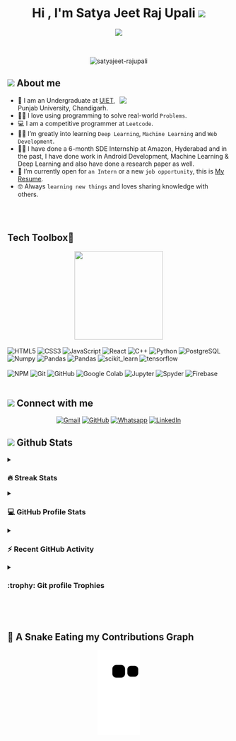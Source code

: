<h1 align="center">Hi , I'm Satya Jeet Raj Upali <img src="https://media.giphy.com/media/hvRJCLFzcasrR4ia7z/giphy.gif" width="35"></h1>
<p align="center">
  <a href="https://github.com/DenverCoder1/readme-typing-svg"><img src="https://readme-typing-svg.herokuapp.com?font=Time+New+Roman&color=%23C8BE25&size=25&center=true&vCenter=true&width=500&height=100&lines=Information+Technology+Student;Web+Development;ML+And+DL+Enthusiast;Competitive+Programmer;Always+learning+new+things"></a>
</p>


<br>

<p align="center"> 
	<img src="https://komarev.com/ghpvc/?username=satyajeet-rajupali&label=Profile%20views&color=0e75b6&style=for-the-badge" alt="satyajeet-rajupali" /> 
</p>

	
## <picture> <img src = "https://github.com/7oSkaaa/7oSkaaa/blob/main/Images/about_me.gif?raw=true" width = 50px>  </picture> About me

<picture> <img align="right" src="https://github.com/7oSkaaa/7oSkaaa/blob/main/Images/Right_Side.gif?raw=true" width = 250px></picture>


- :school: I am an Undergraduate at [UIET](https://uiet.puchd.ac.in/), Punjab University, Chandigarh.
- :technologist: I love using programming to solve real-world `Problems`.
- :computer: I am a competitive programmer at `Leetcode`.
- :student: I’m greatly into learning `Deep Learning`, `Machine Learning` and `Web Development`.
- 👨‍💻 I have done a 6-month SDE Internship at Amazon, Hyderabad and in the past, I have done work in Android Development, Machine Learning & Deep Learning and also have done a research paper as well. 
- :thinking: I’m currently open for `an Intern` or a new `job opportunity`, this is [My Resume](https://github.com/satyajeet-rajupali/satyajeet-rajupali/files/12751380/SatyaJeetResume.pdf).
- :nerd_face: Always `learning new things` and loves sharing knowledge with others.

<br><br>

## **Tech Toolbox🧰**
<p align='center'>
<img src="https://media.giphy.com/media/TEnXkcsHrP4YedChhA/giphy.gif" width="200" height="200" frameBorder="0" class="giphy-embed" allowFullScreen></img></p>

<p align="left">

<img src="https://img.shields.io/badge/html5-%23E34F26.svg?style=for-the-badge&logo=html5&logoColor=white" alt="HTML5"/>
<img src="https://img.shields.io/badge/css3-%231572B6.svg?style=for-the-badge&logo=css3&logoColor=white" alt="CSS3"/>
<img src="https://img.shields.io/badge/javascript-%23323330.svg?style=for-the-badge&logo=javascript&logoColor=%23F7DF1E" alt="JavaScript"/>
<img src="https://img.shields.io/badge/react-%2320232a.svg?style=for-the-badge&logo=react&logoColor=%2361DAFB" alt="React"/>
<img src="https://img.shields.io/badge/C%2B%2B-00599C?style=for-the-badge&logo=c%2B%2B&logoColor=white" alt="C++"/>
<img src="https://img.shields.io/badge/Python-FFD43B?style=for-the-badge&logo=python&logoColor=darkgreen" alt="Python"/>
<img src="https://img.shields.io/badge/postgres-%23316192.svg?style=for-the-badge&logo=postgresql&logoColor=white" alt="PostgreSQL"/>
<img src="https://img.shields.io/badge/Numpy-777BB4?style=for-the-badge&logo=numpy&logoColor=white" alt="Numpy"/>
<img src="https://img.shields.io/badge/Pandas-2C2D72?style=for-the-badge&logo=pandas&logoColor=white" alt="Pandas"/>
<img src="https://img.shields.io/badge/Matplotlib-2C2D72?style=for-the-badge&logo=matplotlib&logoColor=white" alt="Pandas"/>
<img src="https://img.shields.io/badge/scikit_learn-F7931E?style=for-the-badge&logo=scikit-learn&logoColor=white" alt="scikit_learn"/>
<img src="https://img.shields.io/badge/TensorFlow-FF6F00?style=for-the-badge&logo=TensorFlow&logoColor=white" alt="tensorflow"/>
<br>
<br>
<img src="https://img.shields.io/badge/NPM-%23CB3837.svg?style=for-the-badge&logo=npm&logoColor=white" alt="NPM"/>
<img src="https://img.shields.io/badge/GIT-E44C30?style=for-the-badge&logo=git&logoColor=white" alt="Git"/>
<img src="https://img.shields.io/badge/GitHub-100000?style=for-the-badge&logo=github&logoColor=white" alt="GitHub"/>
<img src="https://img.shields.io/badge/Colab-F9AB00?style=for-the-badge&logo=googlecolab&color=525252" alt="Google Colab"/>
<img src="https://img.shields.io/badge/Jupyter-F37626.svg?&style=for-the-badge&logo=Jupyter&logoColor=white" alt="Jupyter"/>
<img src="https://img.shields.io/badge/conda-342B029.svg?&style=for-the-badge&logo=anaconda&logoColor=white" alt="Spyder"/>
<img src="https://img.shields.io/badge/Firebase-039BE5?style=for-the-badge&logo=Firebase&logoColor=white" alt="Firebase"/>
<br>
<br>




## <picture> <img src="https://github.com/7oSkaaa/7oSkaaa/blob/main/Images/Connect-with-me.gif?raw=true" width="100px"> </picture> Connect with me
<p align="center">
	<a href="mailto:satyajeetrajupali@gmail.com"><img img src="https://img.shields.io/badge/gmail-%23EA4335.svg?style=for-the-badge&logo=gmail&logoColor=white" alt="Gmail"/></a>
	<a href="https://github.com/satyajeet-rajupali/satyajeet-rajupali"><img src="https://img.shields.io/badge/github-%23181717.svg?style=for-the-badge&logo=github&logoColor=white" alt="GitHub"/></a>
	<a href="https://wa.me/+917838791542"><img src="https://img.shields.io/badge/whatsapp-%2325D366.svg?style=for-the-badge&logo=whatsapp&logoColor=white" alt="Whatsapp"/></a>
	<a href="https://www.linkedin.com/in/satyajeetrajupali?original_referer="><img src="https://img.shields.io/badge/linkedin-%230A66C2.svg?style=for-the-badge&logo=linkedin&logoColor=white" alt="LinkedIn"/></a>
	
</p>





## <picture> <img src = "https://github.com/7oSkaaa/7oSkaaa/blob/main/Images/Statistics.gif?raw=true" width = 50px>  </picture> Github Stats

<details><summary><h3> 🔥 Streak Stats</h3></summary>

----	

<p align="center"><img src="https://github-readme-streak-stats.herokuapp.com/?user=satyajeet-rajupali&theme=tokyonight_duo" alt="satyajeet-rajupali" /></p>

</details>
  
<details><summary><h3>💻 GitHub Profile Stats</h3></summary>

----
	
<p align="center">
    <a href="https://github.com/anuraghazra/github-readme-stats">
	    <img alt="satyajeet-rajupali's Github Stats" src="https://github-readme-stats.vercel.app/api?username=satyajeet-rajupali&show_icons=true&count_private=true&locale=en&theme=tokyonight&layout=compact" height="230px"/></a>
	  <img src="https://github-readme-stats.vercel.app/api/top-langs?username=satyajeet-rajupali&langs_count=10&show_icons=true&locale=en&theme=tokyonight" alt="satyajeet-rajupali" height="230px"/>
<br/>

  <b>Note:</b> Top languages is only a metric of the languages my public code consists of and doesn't reflect experience or skill level.
  </p>
</details>

<details><summary><h3>⚡ Recent GitHub Activity</h3></summary>

----

<a href="https://github.com/7oSkaaa"><img alt="satyajeet-rajupali's Activity Graph" src="https://activity-graph.herokuapp.com/graph?username=satyajeet-rajupali&custom_title=satyajeet-rajupali's%20Contribution%20Graph&theme=react-dark" /></a>
 
</details>

<details><summary> <h3> :trophy: Git profile Trophies </h3></summary>

----
	
<p align="center"> <a href="https://github.com/ryo-ma/github-profile-trophy"><img src="https://github-profile-trophy.vercel.app/?username=satyajeet-rajupali&layout=compact&theme=tokyonight&column=4&margin-w=15&margin-h=15" alt="satyajeet-rajupali" /></a> </p>
	
</details>
	


</br></br>
	
## 🐍 A Snake Eating my Contributions Graph
	
<p align = "center">
	<img src = "https://github.com/satyajeet-rajupali/satyajeet-rajupali/blob/output/github-contribution-grid-snake.svg" alt = "Snake Game"/>
</p>
